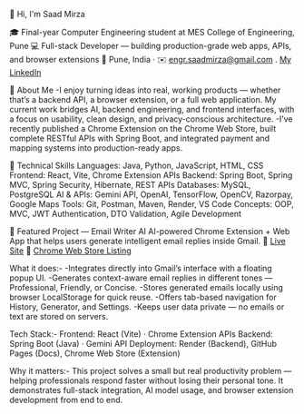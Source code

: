 👋 Hi, I'm Saad Mirza

🎓 Final-year Computer Engineering student at MES College of Engineering, Pune
💻 Full-stack Developer — building production-grade web apps, APIs, and browser extensions
📍 Pune, India · ✉️ engr.saadmirza@gmail.com . [My LinkedIn](https://linkedin.com/in/saad-mirza01)

🚀 About Me
-I enjoy turning ideas into real, working products — whether that’s a backend API, a browser extension, or a full web application.
 My current work bridges AI, backend engineering, and frontend interfaces, with a focus on usability, clean design, and privacy-conscious architecture.
-I’ve recently published a Chrome Extension on the Chrome Web Store, built complete RESTful APIs with Spring Boot, and integrated payment and mapping systems into production-ready apps.

🧠 Technical Skills
Languages: Java, Python, JavaScript, HTML, CSS
Frontend: React, Vite, Chrome Extension APIs
Backend: Spring Boot, Spring MVC, Spring Security, Hibernate, REST APIs
Databases: MySQL, PostgreSQL
AI & APIs: Gemini API, OpenAI, TensorFlow, OpenCV, Razorpay, Google Maps
Tools: Git, Postman, Maven, Render, VS Code
Concepts: OOP, MVC, JWT Authentication, DTO Validation, Agile Development

📨 Featured Project — Email Writer AI
AI-powered Chrome Extension + Web App that helps users generate intelligent email replies inside Gmail.
🔗 [Live Site](https://ai-email-writer-4rk4.onrender.com/)
🛒 [Chrome Web Store Listing](https://chromewebstore.google.com/detail/email-writer/nefgnkboedlacmpgbkgjoknjeigpppln)

What it does:-
-Integrates directly into Gmail’s interface with a floating popup UI.
-Generates context-aware email replies in different tones — Professional, Friendly, or Concise.
-Stores generated emails locally using browser LocalStorage for quick reuse.
-Offers tab-based navigation for History, Generator, and Settings.
-Keeps user data private — no emails or text are stored on servers.

Tech Stack:-
Frontend: React (Vite) · Chrome Extension APIs
Backend: Spring Boot (Java) · Gemini API
Deployment: Render (Backend), GitHub Pages (Docs), Chrome Web Store (Extension)

Why it matters:-
This project solves a small but real productivity problem — helping professionals respond faster without losing their personal tone. It demonstrates full-stack integration, AI model usage, and browser extension development from end to end.
